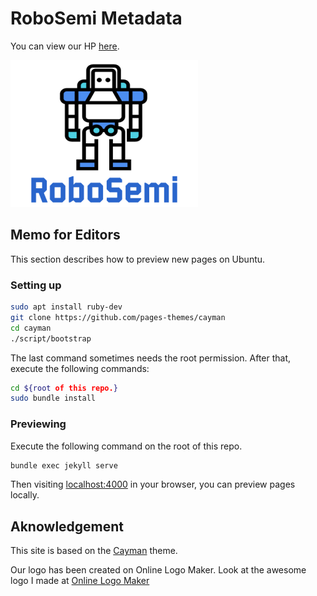 # RoboSemi Metadata

You can view our HP [here](https://robosemi.github.io/meta).

![robosemi_logo](figure/logo.png)

## Memo for Editors

This section describes how to preview new pages on Ubuntu.

### Setting up

```bash
sudo apt install ruby-dev
git clone https://github.com/pages-themes/cayman
cd cayman
./script/bootstrap
```
The last command sometimes needs the root permission.
After that, execute the following commands:
```bash
cd ${root of this repo.}
sudo bundle install
```

### Previewing

Execute the following command on the root of this repo.
```bash
bundle exec jekyll serve
```
Then visiting [localhost:4000](http://localhost:4000/) in your browser, you can preview pages locally.

## Aknowledgement

This site is based on the [Cayman](https://github.com/pages-themes/cayman) theme.

Our logo has been created on Online Logo Maker.
Look at the awesome logo I made at [Online Logo Maker](https://onlinelogomaker.com/)
